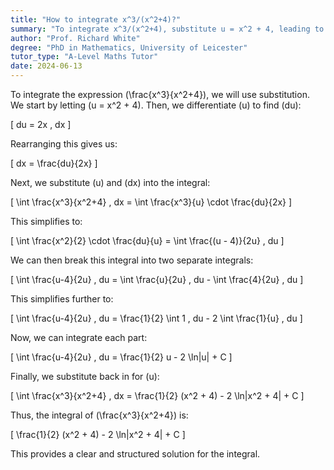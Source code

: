```yaml
---
title: "How to integrate x^3/(x^2+4)?"
summary: "To integrate x^3/(x^2+4), substitute u = x^2 + 4, leading to du = 2xdx, simplifying the integration process."
author: "Prof. Richard White"
degree: "PhD in Mathematics, University of Leicester"
tutor_type: "A-Level Maths Tutor"
date: 2024-06-13
---
```


To integrate the expression \(\frac{x^3}{x^2+4}\), we will use substitution. We start by letting \(u = x^2 + 4\). Then, we differentiate \(u\) to find \(du\):

\[
du = 2x \, dx
\]

Rearranging this gives us:

\[
dx = \frac{du}{2x}
\]

Next, we substitute \(u\) and \(dx\) into the integral:

\[
\int \frac{x^3}{x^2+4} \, dx = \int \frac{x^3}{u} \cdot \frac{du}{2x}
\]

This simplifies to:

\[
\int \frac{x^2}{2} \cdot \frac{du}{u} = \int \frac{(u - 4)}{2u} \, du
\]

We can then break this integral into two separate integrals:

\[
\int \frac{u-4}{2u} \, du = \int \frac{u}{2u} \, du - \int \frac{4}{2u} \, du
\]

This simplifies further to:

\[
\int \frac{u-4}{2u} \, du = \frac{1}{2} \int 1 \, du - 2 \int \frac{1}{u} \, du
\]

Now, we can integrate each part:

\[
\int \frac{u-4}{2u} \, du = \frac{1}{2} u - 2 \ln|u| + C
\]

Finally, we substitute back in for \(u\):

\[
\int \frac{x^3}{x^2+4} \, dx = \frac{1}{2} (x^2 + 4) - 2 \ln|x^2 + 4| + C
\]

Thus, the integral of \(\frac{x^3}{x^2+4}\) is:

\[
\frac{1}{2} (x^2 + 4) - 2 \ln|x^2 + 4| + C
\] 

This provides a clear and structured solution for the integral.
    